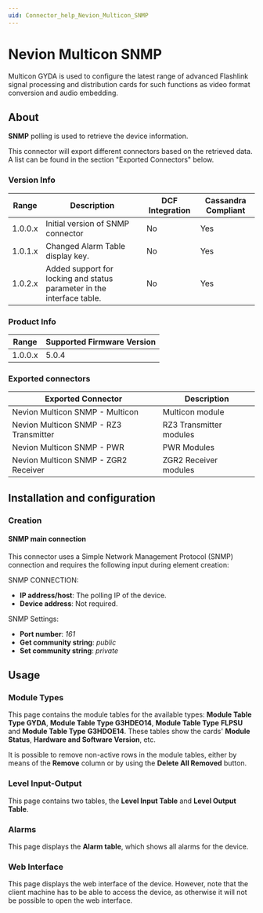 ```yaml
---
uid: Connector_help_Nevion_Multicon_SNMP
---
```


# Nevion Multicon SNMP

Multicon GYDA is used to configure the latest range of advanced Flashlink signal processing and distribution cards for such functions as video format conversion and audio embedding.

## About

**SNMP** polling is used to retrieve the device information.

This connector will export different connectors based on the retrieved data. A list can be found in the section "Exported Connectors" below.

### Version Info

| **Range** | **Description**                                                        | **DCF Integration** | **Cassandra Compliant** |
|------------------|------------------------------------------------------------------------|---------------------|-------------------------|
| 1.0.0.x          | Initial version of SNMP connector                                         | No                  | Yes                     |
| 1.0.1.x          | Changed Alarm Table display key.                                       | No                  | Yes                     |
| 1.0.2.x          | Added support for locking and status parameter in the interface table. | No                  | Yes                     |

### Product Info

| Range | Supported Firmware Version |
|------------------|-----------------------------|
| 1.0.0.x          | 5.0.4                       |

### Exported connectors

| **Exported Connector**                  | **Description**         |
|----------------------------------------|-------------------------|
| Nevion Multicon SNMP - Multicon        | Multicon module         |
| Nevion Multicon SNMP - RZ3 Transmitter | RZ3 Transmitter modules |
| Nevion Multicon SNMP - PWR             | PWR Modules             |
| Nevion Multicon SNMP - ZGR2 Receiver   | ZGR2 Receiver modules   |

## Installation and configuration

### Creation

#### SNMP main connection

This connector uses a Simple Network Management Protocol (SNMP) connection and requires the following input during element creation:

SNMP CONNECTION:

- **IP address/host**: The polling IP of the device.
- **Device address**: Not required.

SNMP Settings:

- **Port number**: *161*
- **Get community string**: *public*
- **Set community string**: *private*

## Usage

### Module Types

This page contains the module tables for the available types: **Module Table Type GYDA**, **Module Table Type G3HDEO14**, **Module Table Type** **FLPSU** and **Module Table Type** **G3HDOE14**. These tables show the cards' **Module Status**, **Hardware and Software Version**, etc.

It is possible to remove non-active rows in the module tables, either by means of the **Remove** column or by using the **Delete All Removed** button.

### Level Input-Output

This page contains two tables, the **Level Input Table** and **Level Output Table**.

### Alarms

This page displays the **Alarm table**, which shows all alarms for the device.

### Web Interface

This page displays the web interface of the device. However, note that the client machine has to be able to access the device, as otherwise it will not be possible to open the web interface.
